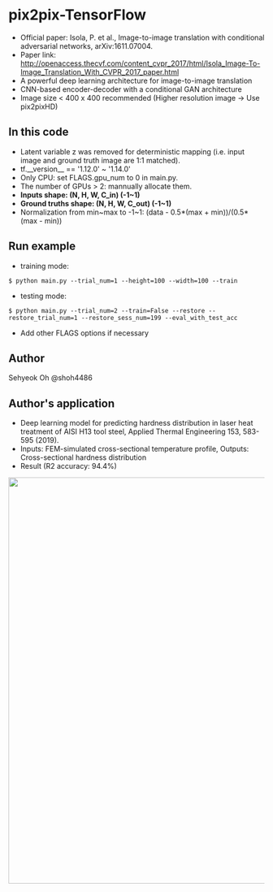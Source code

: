 # pix2pix-TensorFlow
- Official paper: Isola, P. et al., Image-to-image translation with conditional adversarial networks, arXiv:1611.07004.
- Paper link: http://openaccess.thecvf.com/content_cvpr_2017/html/Isola_Image-To-Image_Translation_With_CVPR_2017_paper.html
- A powerful deep learning architecture for image-to-image translation
- CNN-based encoder-decoder with a conditional GAN architecture
- Image size < 400 x 400 recommended (Higher resolution image -> Use pix2pixHD)
## In this code
- Latent variable z was removed for deterministic mapping (i.e. input image and ground truth image are 1:1 matched).
- tf.\_\_version\_\_ == '1.12.0' ~ '1.14.0'
- Only CPU: set FLAGS.gpu_num to 0 in main.py.
- The number of GPUs > 2: mannually allocate them.
- **Inputs shape: (N, H, W, C_in) (-1~1)**       
- **Ground truths shape: (N, H, W, C_out) (-1~1)**
- Normalization from min\~max to -1\~1: (data - 0.5*(max + min))/(0.5*(max - min))
## Run example
- training mode:
```
$ python main.py --trial_num=1 --height=100 --width=100 --train
```
- testing mode: 
```
$ python main.py --trial_num=2 --train=False --restore --restore_trial_num=1 --restore_sess_num=199 --eval_with_test_acc
```
- Add other FLAGS options if necessary
## Author
Sehyeok Oh  @shoh4486
## Author's application
- Deep learning model for predicting hardness distribution in laser heat treatment of AISI H13 tool steel, Applied Thermal Engineering 153, 583-595 (2019).
- Inputs: FEM-simulated cross-sectional temperature profile, Outputs: Cross-sectional hardness distribution
- Result (R2 accuracy: 94.4%)
<img width='800' src="https://user-images.githubusercontent.com/39050306/68071460-edb1a780-fdbd-11e9-9e79-f83ab867e11f.png">
